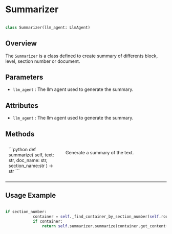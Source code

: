 # Summarizer

```python

class Summarizer(llm_agent: LlmAgent)

```

## Overview 

The `Summarizer` is a class defined to create summary of differents block, level, section number or document. 

## Parameters

- `llm_agent` : The llm agent used to generate the summary.


## Attributes

- `llm_agent` : The llm agent used to generate the summary. 


## Methods

<div style="display: flex; flex-direction: row; justify-content: space-between; magin-bottom: 10px">
    <div style="flex: 1; padding: 10px;">
        ```python
        def summarize(
            self, 
            text: str, 
            doc_name: str, 
            section_name:str
            ) -> str
        ```
    </div>
    <div style="flex: 2; padding: 20px; ">
        Generate a summary of the text.
    </div>
</div>

<hr style="border: none; border-top: 1px solid #ccc; margin 20px 0;"> 

## Usage Example

```python

if section_number:
            container = self._find_container_by_section_number(self.root_container, section_number)
            if container: 
                return self.summarizer.summarize(container.get_content(), self.title, container.title)

```
